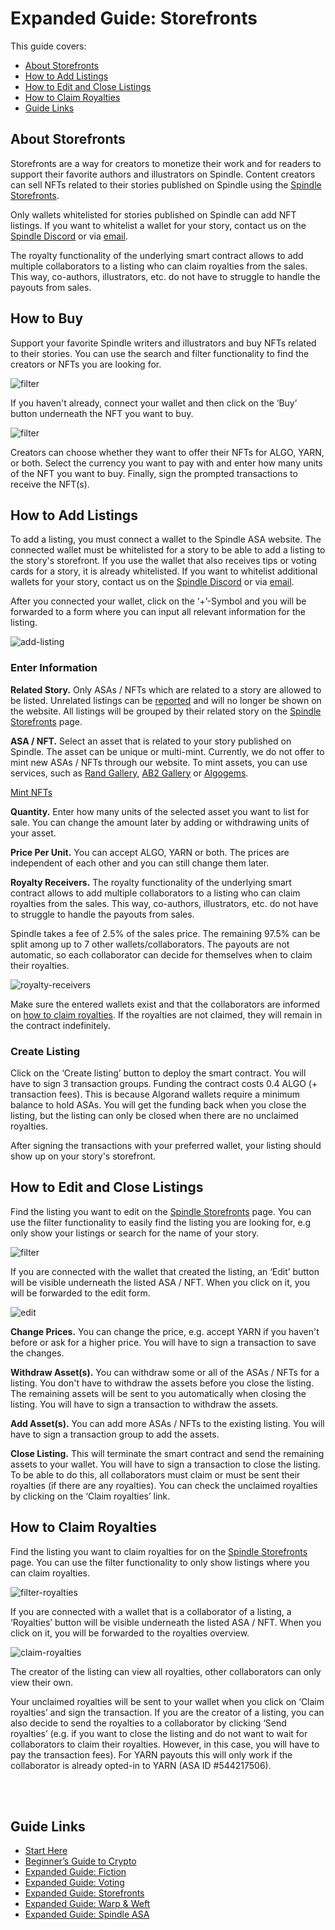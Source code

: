 # Expanded Guide: Storefronts

This guide covers:

- [About Storefronts](#about-storefronts)
- [How to Add Listings](#how-to-add-listings)
- [How to Edit and Close Listings](#how-to-edit-and-close-listings)
- [How to Claim Royalties](#how-to-claim-royalties)
- [Guide Links](#guide-links)

## About Storefronts

Storefronts are a way for creators to monetize their work and for readers to support their favorite authors and illustrators on Spindle. Content creators can sell NFTs related to their stories published on Spindle using the [Spindle Storefronts](https://www.spindle-asa.com/store). 

Only wallets whitelisted for stories published on Spindle can add NFT listings. If you want to whitelist a wallet for your story, contact us on the [Spindle Discord](https://discord.gg/D8P9esv6Vn) or via [email](mailto:contact@spindle-asa.com).

The royalty functionality of the underlying smart contract allows to add multiple collaborators to a listing who can claim royalties from the sales. This way, co-authors, illustrators, etc. do not have to struggle to handle the payouts from sales.

## How to Buy

Support your favorite Spindle writers and illustrators and buy NFTs related to their stories. You can use the search and filter functionality to find the creators or NFTs you are looking for.

![filter](/images/storefronts/filter-dark.jpg)

If you haven't already, connect your wallet and then click on the ‘Buy’ button underneath the NFT you want to buy.

![filter](/images/storefronts/buy-dark.jpg)

Creators can choose whether they want to offer their NFTs for ALGO, YARN, or both. Select the currency you want to pay with and enter how many units of the NFT you want to buy. Finally, sign the prompted transactions to receive the NFT(s).

## How to Add Listings

To add a listing, you must connect a wallet to the Spindle ASA website. The connected wallet must be whitelisted for a story to be able to add a listing to the story's storefront. If you use the wallet that also receives tips or voting cards for a story, it is already whitelisted. If you want to whitelist additional wallets for your story, contact us on the [Spindle Discord](https://discord.gg/D8P9esv6Vn) or via [email](mailto:contact@spindle-asa.com).

After you connected your wallet, click on the ‘+’-Symbol and you will be forwarded to a form where you can input all relevant information for the listing.

![add-listing](/images/storefronts/add-listing-dark.jpg)

### Enter Information

**Related Story.** Only ASAs / NFTs which are related to a story are allowed to be listed. Unrelated listings can be [reported](mailto:contact@spindle-asa.com) and will no longer be shown on the website. All listings will be grouped by their related story on the [Spindle Storefronts](https://www.spindle-asa.com/store) page.

**ASA / NFT.** Select an asset that is related to your story published on Spindle. The asset can be unique or multi-mint. Currently, we do not offer to mint new ASAs / NFTs through our website. To mint assets, you can use services, such as [Rand Gallery](https://www.randgallery.com/algo-collection/), [AB2 Gallery](https://ab2.gallery/manage) or [Algogems](https://www.algogems.io/create).

[Mint NFTs](/videos/Spindle_Mint_NFT.mp4)

**Quantity.** Enter how many units of the selected asset you want to list for sale. You can change the amount later by adding or withdrawing units of your asset. 

**Price Per Unit.** You can accept ALGO, YARN or both. The prices are independent of each other and you can still change them later.

**Royalty Receivers.** The royalty functionality of the underlying smart contract allows to add multiple collaborators to a listing who can claim royalties from the sales. This way, co-authors, illustrators, etc. do not have to struggle to handle the payouts from sales.

Spindle takes a fee of 2.5% of the sales price. The remaining 97.5% can be split among up to 7 other wallets/collaborators. The payouts are not automatic, so each collaborator can decide for themselves when to claim their royalties.

![royalty-receivers](/images/storefronts/royalty-receivers-dark.jpg)

Make sure the entered wallets exist and that the collaborators are informed on [how to claim royalties](#how-to-claim-royalties). If the royalties are not claimed, they will remain in the contract indefinitely.

### Create Listing

Click on the ‘Create listing’ button to deploy the smart contract. You will have to sign 3 transaction groups. Funding the contract costs 0.4 ALGO (+ transaction fees). This is because Algorand wallets require a minimum balance to hold ASAs. You will get the funding back when you close the listing, but the listing can only be closed when there are no unclaimed royalties.

After signing the transactions with your preferred wallet, your listing should show up on your story's storefront.

## How to Edit and Close Listings

Find the listing you want to edit on the [Spindle Storefronts](https://www.spindle-asa.com/store) page. You can use the filter functionality to easily find the listing you are looking for, e.g only show your listings or search for the name of your story.

![filter](/images/storefronts/filter-dark.jpg)

If you are connected with the wallet that created the listing, an ‘Edit’ button will be visible underneath the listed ASA / NFT. When you click on it, you will be forwarded to the edit form.

![edit](/images/storefronts/edit-dark.jpg)

**Change Prices.** You can change the price, e.g. accept YARN if you haven't before or ask for a higher price. You will have to sign a transaction to save the changes.

**Withdraw Asset(s).** You can withdraw some or all of the ASAs / NFTs for a listing. You don't have to withdraw the assets before you close the listing. The remaining assets will be sent to you automatically when closing the listing. You will have to sign a transaction to withdraw the assets.

**Add Asset(s).** You can add more ASAs / NFTs to the existing listing. You will have to sign a transaction group to add the assets.

**Close Listing.** This will terminate the smart contract and send the remaining assets to your wallet. You will have to sign a transaction to close the listing. To be able to do this, all collaborators must claim or must be sent their royalties (if there are any royalties). You can check the unclaimed royalties by clicking on the ‘Claim royalties’ link.

## How to Claim Royalties

Find the listing you want to claim royalties for on the [Spindle Storefronts](https://www.spindle-asa.com/store) page. You can use the filter functionality to only show listings where you can claim royalties.

![filter-royalties](/images/storefronts/filter-royalties-dark.jpg)

If you are connected with a wallet that is a collaborator of a listing, a ‘Royalties’ button will be visible underneath the listed ASA / NFT. When you click on it, you will be forwarded to the royalties overview.

![claim-royalties](/images/storefronts/claim-royalties-dark.jpg)

The creator of the listing can view all royalties, other collaborators can only view their own. 

Your unclaimed royalties will be sent to your wallet when you click on ‘Claim royalties’ and sign the transaction. If you are the creator of a listing, you can also decide to send the royalties to a collaborator by clicking ‘Send royalties’ (e.g. if you want to close the listing and do not want to wait for collaborators to claim their royalties. However, in this case, you will have to pay the transaction fees). For YARN payouts this will only work if the collaborator is already opted-in to YARN (ASA ID #544217506).

<br>
<br>

## Guide Links

- [Start Here](/start-here.md)
- [Beginner’s Guide to Crypto](/crypto.md)
- [Expanded Guide: Fiction](/fiction.md)
- [Expanded Guide: Voting](/voting.md)
- [Expanded Guide: Storefronts](/storefronts.md)
- [Expanded Guide: Warp & Weft](/warp-and-weft.md)
- [Expanded Guide: Spindle ASA](/spindle.md)
